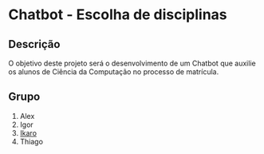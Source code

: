 # Chatbot - Escolha de disciplinas

## Descrição
O objetivo deste projeto será o desenvolvimento de um Chatbot que auxilie os alunos de Ciência da Computação no processo de matrícula.

## Grupo
1. Alex
2. Igor
3. [Ikaro](http://github.com/IkaroAlef)
4. Thiago
